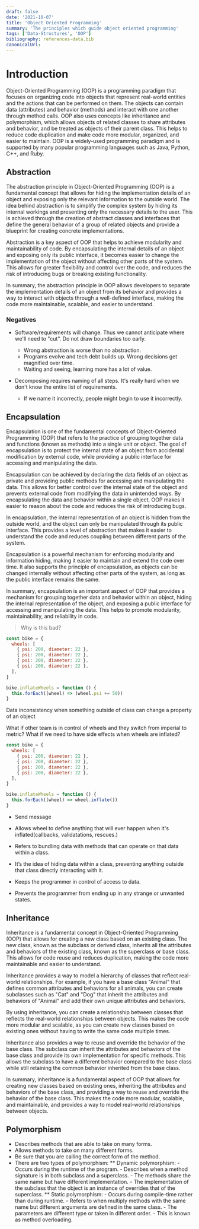 ```yaml
---
draft: false
date: '2021-10-07'
title: 'Object Oriented Programming'
summary: 'The principles which guide object oriented programming'
tags: ['Data-Structures', 'OOP']
bibliography: references-data.bib
canonicalUrl:
---
```


# Introduction

Object-Oriented Programming (OOP) is a programming paradigm that focuses on organizing code into objects that represent real-world entities and the actions that can be performed on them. The objects can contain data (attributes) and behavior (methods) and interact with one another through method calls. OOP also uses concepts like inheritance and polymorphism, which allows objects of related classes to share attributes and behavior, and be treated as objects of their parent class. This helps to reduce code duplication and make code more modular, organized, and easier to maintain. OOP is a widely-used programming paradigm and is supported by many popular programming languages such as Java, Python, C++, and Ruby.

## Abstraction

The abstraction principle in Object-Oriented Programming (OOP) is a fundamental concept that allows for hiding the implementation details of an object and exposing only the relevant information to the outside world. The idea behind abstraction is to simplify the complex system by hiding its internal workings and presenting only the necessary details to the user. This is achieved through the creation of abstract classes and interfaces that define the general behavior of a group of related objects and provide a blueprint for creating concrete implementations.

Abstraction is a key aspect of OOP that helps to achieve modularity and maintainability of code. By encapsulating the internal details of an object and exposing only its public interface, it becomes easier to change the implementation of the object without affecting other parts of the system. This allows for greater flexibility and control over the code, and reduces the risk of introducing bugs or breaking existing functionality.

In summary, the abstraction principle in OOP allows developers to separate the implementation details of an object from its behavior and provides a way to interact with objects through a well-defined interface, making the code more maintainable, scalable, and easier to understand.

### Negatives

- Software/requirements will change. Thus we cannot anticipate where we'll need to "cut". Do not draw boundaries too early.

  - Wrong abstraction is worse than no abstraction.
  - Programs evolve and tech debt builds up. Wrong decisions get magnified over time.
  - Waiting and seeing, learning more has a lot of value.

- Decomposing requires naming of all steps. It's really hard when we don't know the entire list of requirements.
  - If we name it incorrectly, people might begin to use it incorrectly.

## Encapsulation

Encapsulation is one of the fundamental concepts of Object-Oriented Programming (OOP) that refers to the practice of grouping together data and functions (known as methods) into a single unit or object. The goal of encapsulation is to protect the internal state of an object from accidental modification by external code, while providing a public interface for accessing and manipulating the data.

Encapsulation can be achieved by declaring the data fields of an object as private and providing public methods for accessing and manipulating the data. This allows for better control over the internal state of the object and prevents external code from modifying the data in unintended ways. By encapsulating the data and behavior within a single object, OOP makes it easier to reason about the code and reduces the risk of introducing bugs.

In encapsulation, the internal representation of an object is hidden from the outside world, and the object can only be manipulated through its public interface. This provides a level of abstraction that makes it easier to understand the code and reduces coupling between different parts of the system.

Encapsulation is a powerful mechanism for enforcing modularity and information hiding, making it easier to maintain and extend the code over time. It also supports the principle of encapsulation, as objects can be changed internally without affecting other parts of the system, as long as the public interface remains the same.

In summary, encapsulation is an important aspect of OOP that provides a mechanism for grouping together data and behavior within an object, hiding the internal representation of the object, and exposing a public interface for accessing and manipulating the data. This helps to promote modularity, maintainability, and reliability in code.

> Why is this bad?

```js
const bike = {
  wheels: [
    { psi: 200, diameter: 22 },
    { psi: 200, diameter: 22 },
    { psi: 200, diameter: 22 },
    { psi: 200, diameter: 22 },
  ],
}

bike.inflateWheels = function () {
  this.forEach((wheel) => (wheel.psi += 50))
}
```

Data inconsistency when something outside of class can change a property of an object

What if other team is in control of wheels and they switch from imperial to metric?
What if we need to have side effects when wheels are inflated?

```js
const bike = {
  wheels: [
    { psi: 200, diameter: 22 },
    { psi: 200, diameter: 22 },
    { psi: 200, diameter: 22 },
    { psi: 200, diameter: 22 },
  ],
}

bike.inflateWheels = function () {
  this.forEach((wheel) => wheel.inflate())
}
```

- Send message
- Allows wheel to define anything that will ever happen when it's inflated(callbacks, validatations, rescues.)

- Refers to bundling data with methods that can operate on that data within a class.
- It’s the idea of hiding data within a class, preventing anything outside that class directly interacting with it.
- Keeps the programmer in control of access to data.
- Prevents the programmer from ending up in any strange or unwanted states.

## Inheritance

Inheritance is a fundamental concept in Object-Oriented Programming (OOP) that allows for creating a new class based on an existing class. The new class, known as the subclass or derived class, inherits all the attributes and behaviors of the existing class, known as the superclass or base class. This allows for code reuse and reduces duplication, making the code more maintainable and easier to understand.

Inheritance provides a way to model a hierarchy of classes that reflect real-world relationships. For example, if you have a base class "Animal" that defines common attributes and behaviors for all animals, you can create subclasses such as "Cat" and "Dog" that inherit the attributes and behaviors of "Animal" and add their own unique attributes and behaviors.

By using inheritance, you can create a relationship between classes that reflects the real-world relationships between objects. This makes the code more modular and scalable, as you can create new classes based on existing ones without having to write the same code multiple times.

Inheritance also provides a way to reuse and override the behavior of the base class. The subclass can inherit the attributes and behaviors of the base class and provide its own implementation for specific methods. This allows the subclass to have a different behavior compared to the base class while still retaining the common behavior inherited from the base class.

In summary, inheritance is a fundamental aspect of OOP that allows for creating new classes based on existing ones, inheriting the attributes and behaviors of the base class, and providing a way to reuse and override the behavior of the base class. This makes the code more modular, scalable, and maintainable, and provides a way to model real-world relationships between objects.

## Polymorphism

- Describes methods that are able to take on many forms.
- Allows methods to take on many different forms.
- Be sure that you are calling the correct form of the method.
- There are two types of polymorphism:
  ** Dynamic polymorphism: - Occurs during the runtime of the program. - Describes when a method signature is in both subclass and a superclass. - The methods share the same name but have different implementation. - The implementation of the subclass that the object is an instance of
  overrides that of the superclass.
  ** Static polymorphism: - Occurs during compile-time rather than during runtime. - Refers to when multiply methods with the same name but different arguments
  are defined in the same class. - The parameters are different type or taken in different order. - This is known as method overloading.
